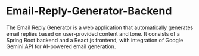 # Email-Reply-Generator-Backend
The Email Reply Generator is a web application that automatically generates email replies based on user-provided content and tone. It consists of a Spring Boot backend and a React.js frontend, with integration of Google Gemini API for AI-powered email generation.
